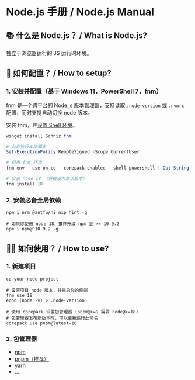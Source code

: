 # Node.js 手册 / Node.js Manual

## 📚 什么是 Node.js？ / What is Node.js?

独立于浏览器运行的 JS 运行时环境。

## 🔧 如何配置？ / How to setup?

### 1. 安装并配置（基于 Windows 11，PowerShell 7，fnm）

fnm 是一个跨平台的 Node.js 版本管理器，支持读取 `.node-version` 或 `.nvmrc` 配置，同时支持自动切换 node 版本。

安装 fnm，并[设置 Shell 环境](https://github.com/Schniz/fnm?tab=readme-ov-file#shell-setup)。

```powershell
winget install Schniz.fnm

# 允许执行本地脚本
Set-ExecutionPolicy RemoteSigned -Scope CurrentUser

# 启用 fnm 环境
fnm env --use-on-cd --corepack-enabled --shell powershell | Out-String | Invoke-Expression

# 安装 node 18 （将被设为默认版本）
fnm install 18
```

### 2. 安装必备全局依赖

```shell
npm i nrm @antfu/ni nip hint -g

# 如果你使用 node 18，推荐升级 npm 至 >= 10.9.2
npm i npm@^10.9.2 -g
```

## 💪🏼 如何使用？ / How to use?

### 1. 新建项目

```shell
cd your-node-project

# 设置项目 node 版本，并重启你的终端
fnm use 18
echo (node -v) > .node-version

# 使用 corepack 设置包管理器 (pnpm@>=9 需要 node@>=18)
# 包管理器发布新版本时，可以重新运行此命令
corepack use pnpm@latest-10
```

### 2. 包管理器

- [npm](nodejs-pm-npm-manual.md)
- [pnpm（推荐）](nodejs-pm-pnpm-manual.md)
- [yarn](nodejs-pm-yarn-manual.md)
- ...
